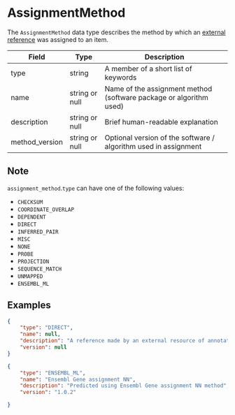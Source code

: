 # AssignmentMethod
The `AssignmentMethod` data type describes the method by which an [external reference](./external_reference.md) was assigned to an item.

| Field           | Type           | Description                                                        |
|-----------------|----------------|--------------------------------------------------------------------|
| type            | string         | A member of a short list of keywords
| name            | string or null | Name of the assignment method (software package or algorithm used)
| description     | string or null | Brief human-readable explanation
| method_version  | string or null | Optional version of the software / algorithm used in assignment

## Note
`assignment_method`.`type` can have one of the following values:
  - `CHECKSUM`
  - `COORDINATE_OVERLAP`
  - `DEPENDENT`
  - `DIRECT`
  - `INFERRED_PAIR`
  - `MISC`
  - `NONE`
  - `PROBE`
  - `PROJECTION`
  - `SEQUENCE_MATCH`
  - `UNMAPPED`
  - `ENSEMBL_ML`


## Examples
```json
{
    "type": "DIRECT",
    "name": null,
    "description": "A reference made by an external resource of annotation to an Ensembl feature that Ensembl imports without modification",
    "version": null
}
```

```json
{
    "type": "ENSEMBL_ML",
    "name": "Ensembl Gene assignment NN",
    "description": "Predicted using Ensembl Gene assignment NN method",
    "version": "1.0.2"

}
```
